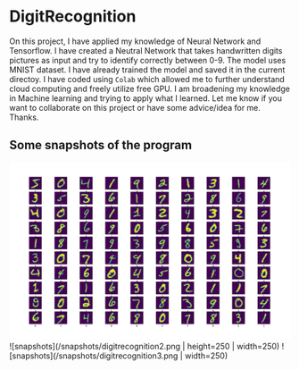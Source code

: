 # DigitRecognition
On this project, I have applied my knowledge of Neural Network and Tensorflow. I have created a Neutral Network that takes handwritten digits pictures as input and try to identify correctly between 0-9. The model uses MNIST dataset. I have already trained the model and saved it in the current directoy. I have coded using `Colab` which allowed me to further understand cloud computing and freely utilize free GPU. I am broadening my knowledge in Machine learning and trying to apply what I learned. Let me know if you want to collaborate on this project or have some advice/idea for me. Thanks. 
## Some snapshots of the program
![snapshots](/snapshots/digitrecognition1.png)
![snapshots](/snapshots/digitrecognition2.png | height=250 | width=250)
![snapshots](/snapshots/digitrecognition3.png | width=250)

